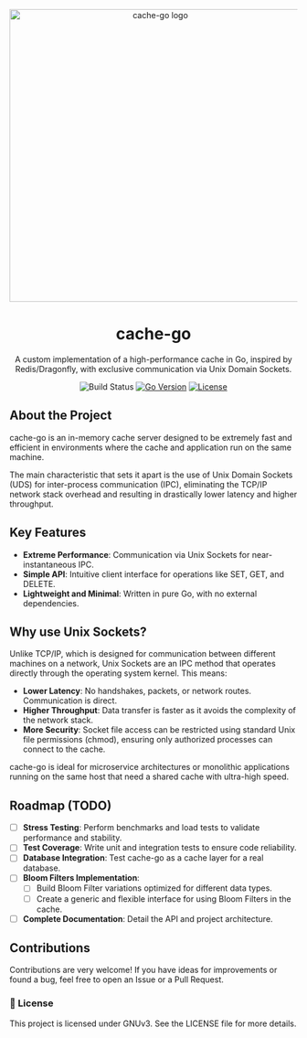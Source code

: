 <p align="center">
<img width="512" height="512" alt="cache-go logo" src="https://github.com/user-attachments/assets/6547d51f-70b1-4525-aed4-9bd236594f8e">
</p>
<h1 align="center">cache-go</h1>
<p align="center">
A custom implementation of a high-performance cache in Go, inspired by Redis/Dragonfly, with exclusive communication via Unix Domain Sockets.
</p>
<p align="center">
<img src="https://img.shields.io/badge/build-passing-green" alt="Build Status">
<a href="https://golang.org/"><img src="https://img.shields.io/badge/Go-1.21+-blue.svg" alt="Go Version"></a>
<a href="https://www.google.com/search?q=LICENSE"><img src="https://img.shields.io/badge/license-MIT-blue.svg" alt="License"></a>
</p>

## About the Project

cache-go is an in-memory cache server designed to be extremely fast and efficient in environments where the cache and application run on the same machine.

The main characteristic that sets it apart is the use of Unix Domain Sockets (UDS) for inter-process communication (IPC), eliminating the TCP/IP network stack overhead and resulting in drastically lower latency and higher throughput.

## Key Features

- **Extreme Performance**: Communication via Unix Sockets for near-instantaneous IPC.
- **Simple API**: Intuitive client interface for operations like SET, GET, and DELETE.
- **Lightweight and Minimal**: Written in pure Go, with no external dependencies.

## Why use Unix Sockets?

Unlike TCP/IP, which is designed for communication between different machines on a network, Unix Sockets are an IPC method that operates directly through the operating system kernel. This means:

* **Lower Latency**: No handshakes, packets, or network routes. Communication is direct.
* **Higher Throughput**: Data transfer is faster as it avoids the complexity of the network stack.
* **More Security**: Socket file access can be restricted using standard Unix file permissions (chmod), ensuring only authorized processes can connect to the cache.

cache-go is ideal for microservice architectures or monolithic applications running on the same host that need a shared cache with ultra-high speed.

## Roadmap (TODO)

- [ ] **Stress Testing**: Perform benchmarks and load tests to validate performance and stability.
- [ ] **Test Coverage**: Write unit and integration tests to ensure code reliability.
- [ ] **Database Integration**: Test cache-go as a cache layer for a real database.
- [ ] **Bloom Filters Implementation**:
  - [ ] Build Bloom Filter variations optimized for different data types.
  - [ ] Create a generic and flexible interface for using Bloom Filters in the cache.
- [ ]  **Complete Documentation**: Detail the API and project architecture.

## Contributions

Contributions are very welcome! If you have ideas for improvements or found a bug, feel free to open an Issue or a Pull Request.

### 📝 License

This project is licensed under GNUv3. See the LICENSE file for more details.
